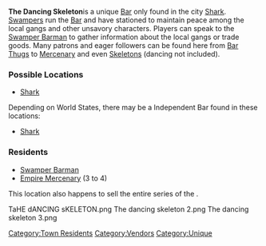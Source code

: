 **The Dancing Skeleton**is a unique [Bar](Bar.md "wikilink") only found in
the city [Shark](Shark.md "wikilink"). [Swampers](03%20-%20Projects%20&%20Wikis/Kenshi/Kenshi%20Wiki/Kenshi%20Wiki%20Template/Swampers.md "wikilink") run
the [Bar](Bar.md "wikilink") and have [](Empire_Mercenary.md) stationed to maintain peace
among the local gangs and other unsavory characters. Players can speak
to the [Swamper Barman](Swamper_Barman "wikilink") to gather information
about the local gangs or trade goods. Many patrons and eager followers
can be found here from [Bar Thugs](Bar_Thugs.md "wikilink") to
[Mercenary](03%20-%20Projects%20&%20Wikis/Kenshi/Kenshi%20Wiki/Kenshi%20Wiki%20Template/Mercenary_Guild.md "wikilink") and even
[Skeletons](Skeleton.md "wikilink") (dancing not included).

### Possible Locations

- [Shark](Shark.md "wikilink")

Depending on World States, there may be a Independent Bar found in these
locations:

- [Shark](Shark.md "wikilink")

### Residents

- [Swamper Barman](Swamper_Barman "wikilink")
- [Empire Mercenary](Empire_Mercenary.md "wikilink") (3 to 4)

This location also happens to sell the entire series of the [](Letters_From_A_Swamper.md).

TaHE dANCING sKELETON.png The dancing skeleton 2.png The dancing
skeleton 3.png

[Category:Town Residents](Category:Town_Residents "wikilink")
[Category:Vendors](Category:Vendors "wikilink")
[Category:Unique](Category:Unique "wikilink")